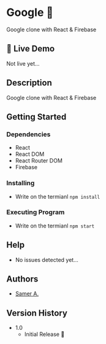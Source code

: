 # Google 🚀

Google clone with React & Firebase

## 🔴 Live Demo

Not live yet...

## Description

Google clone with React & Firebase

## Getting Started

### Dependencies

- React
- React DOM
- React Router DOM
- Firebase

### Installing

- Write on the termianl `npm install`

### Executing Program

- Write on the termianl `npm start`

## Help

- No issues detected yet...

## Authors

- [Samer A.](https://twitter.com/ssadawi__)

## Version History

- 1.0
  - Initial Release 🚀
